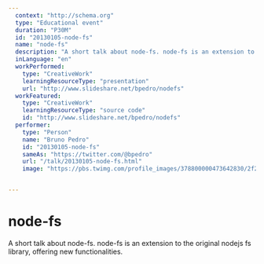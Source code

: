 ```yaml
---
  context: "http://schema.org"
  type: "Educational event"
  duration: "P30M"
  id: "20130105-node-fs"
  name: "node-fs"
  description: "A short talk about node-fs. node-fs is an extension to the original nodejs fs library, offering new functionalities."
  inLanguage: "en"
  workPerformed: 
    type: "CreativeWork"
    learningResourceType: "presentation"
    url: "http://www.slideshare.net/bpedro/nodefs"
  workFeatured: 
    type: "CreativeWork"
    learningResourceType: "source code"
    id: "http://www.slideshare.net/bpedro/nodefs"
  performer: 
    type: "Person"
    name: "Bruno Pedro"
    id: "20130105-node-fs"
    sameAs: "https://twitter.com/@bpedro"
    url: "/talk/20130105-node-fs.html"
    image: "https://pbs.twimg.com/profile_images/378800000473642830/2f20ecdcd1ec41452b174d04a69e87ee.jpeg"


---
```

# node-fs

A short talk about node-fs. node-fs is an extension to the original nodejs fs library, offering new functionalities.